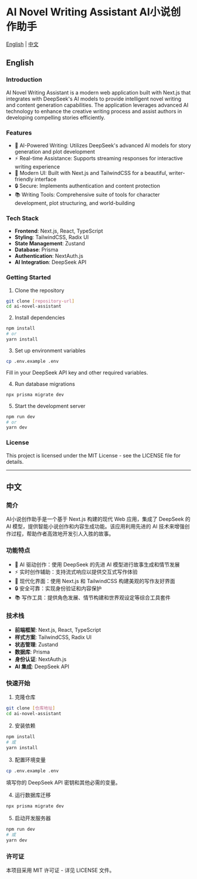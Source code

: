 # AI Novel Writing Assistant AI小说创作助手

[English](#english) | [中文](#chinese)

<a name="english"></a>
## English

### Introduction
AI Novel Writing Assistant is a modern web application built with Next.js that integrates with DeepSeek's AI models to provide intelligent novel writing and content generation capabilities. The application leverages advanced AI technology to enhance the creative writing process and assist authors in developing compelling stories efficiently.

### Features
- 🤖 AI-Powered Writing: Utilizes DeepSeek's advanced AI models for story generation and plot development
- ⚡ Real-time Assistance: Supports streaming responses for interactive writing experience
- 🎨 Modern UI: Built with Next.js and TailwindCSS for a beautiful, writer-friendly interface
- 🔒 Secure: Implements authentication and content protection
- 📚 Writing Tools: Comprehensive suite of tools for character development, plot structuring, and world-building

### Tech Stack
- **Frontend**: Next.js, React, TypeScript
- **Styling**: TailwindCSS, Radix UI
- **State Management**: Zustand
- **Database**: Prisma
- **Authentication**: NextAuth.js
- **AI Integration**: DeepSeek API

### Getting Started

1. Clone the repository
```bash
git clone [repository-url]
cd ai-novel-assistant
```

2. Install dependencies
```bash
npm install
# or
yarn install
```

3. Set up environment variables
```bash
cp .env.example .env
```
Fill in your DeepSeek API key and other required variables.

4. Run database migrations
```bash
npx prisma migrate dev
```

5. Start the development server
```bash
npm run dev
# or
yarn dev
```

### License
This project is licensed under the MIT License - see the LICENSE file for details.

---

<a name="chinese"></a>
## 中文

### 简介
AI小说创作助手是一个基于 Next.js 构建的现代 Web 应用，集成了 DeepSeek 的 AI 模型，提供智能小说创作和内容生成功能。该应用利用先进的 AI 技术来增强创作过程，帮助作者高效地开发引人入胜的故事。

### 功能特点
- 🤖 AI 驱动创作：使用 DeepSeek 的先进 AI 模型进行故事生成和情节发展
- ⚡ 实时创作辅助：支持流式响应以提供交互式写作体验
- 🎨 现代化界面：使用 Next.js 和 TailwindCSS 构建美观的写作友好界面
- 🔒 安全可靠：实现身份验证和内容保护
- 📚 写作工具：提供角色发展、情节构建和世界观设定等综合工具套件

### 技术栈
- **前端框架**: Next.js, React, TypeScript
- **样式方案**: TailwindCSS, Radix UI
- **状态管理**: Zustand
- **数据库**: Prisma
- **身份认证**: NextAuth.js
- **AI 集成**: DeepSeek API

### 快速开始

1. 克隆仓库
```bash
git clone [仓库地址]
cd ai-novel-assistant
```

2. 安装依赖
```bash
npm install
# 或
yarn install
```

3. 配置环境变量
```bash
cp .env.example .env
```
填写你的 DeepSeek API 密钥和其他必需的变量。

4. 运行数据库迁移
```bash
npx prisma migrate dev
```

5. 启动开发服务器
```bash
npm run dev
# 或
yarn dev
```

### 许可证
本项目采用 MIT 许可证 - 详见 LICENSE 文件。
